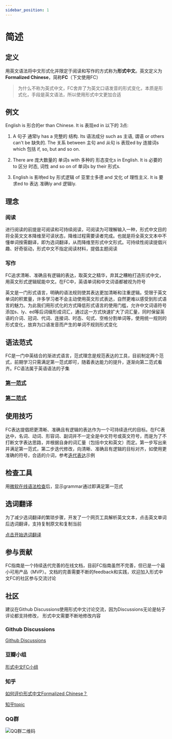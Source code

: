 ```yaml
---
sidebar_position: 1
---
```


# 简述

## 定义
用英文语法将中文形式化并限定于阅读和写作的方式称为**形式中文**。英文定义为**Formalized Chinese**，简称**FC**（下文使用FC）

> 为什么不称为英式中文，FC舍弃了为英文口语发音的形式变化，本质是形式化，手段是英文语法，所以使用形式中文更加合适

## 例文

English is 形合的er than Chinese. It is 表现ed in 以下的 3点:

1. A 句子 通常ly has a 完整的 结构. Its 语法成分 such as 主语, 谓语 or others can't be 缺失的. The 关系 between 主句 and 从句 is 表现ed by 连接词s which 包括 if, so, but and so on.

2. There are 庞大数量的 单词s with 多种的 形态变化s in English. It is 必要的 to 区分 时态, 词性 and so on of 单词s by their 形式s.

3. English is 影响ed by 形式逻辑 of 亚里士多德 and 文化 of 理性主义. It is 要求ed to 表达 准确ly and 逻辑ly.


## 理念
 
### 阅读
进行阅读的前提是可阅读和可持续阅读，可阅读为可理解输入一种，形式中文目的将全英文文本降维至可读状态，降维过程需要读者完成。也就是将全英文文本中不懂单词按需翻译，即为选词翻译，从而降维至形式中文形式。可持续性阅读提倡兴趣、好奇驱动，形式中文不指定阅读材料，提倡主题阅读

### 写作
FC追求清晰、准确且有逻辑的表达，取英文之精华，弃其之糟粕打造形式中文，用英文形式逻辑赋能中文。在FC中，英语单词和中文词语都被视为符号

英文是一门形式语言，明确的语法规则使其表达更加清晰和注重逻辑。受限于英文单词的积累量，许多学习者不会主动使用英文形式表达，自然更难以感受到形式语言的魅力。为此我们用形式化的方式降低形式语言的使用门槛，允许中文词语符号添加s、ly、ed等后词缀形成词汇，通过这一方式快速扩大了词汇量，同时保留英语的介词、冠词、代词、连接词、时态、句式、空格分割单词等，使用统一规则的形式变化，放弃为口语发音而产生的单词不规则形式变化


## 语法范式
FC是一门中英结合的渐进式语言，范式理念是规范表达的工具，目前制定两个范式，前期学习只需满足第一范式即可，随着表达能力的提升，逐渐向第二范式看齐。FC语法属于英语语法的子集
### [第一范式](1nf)
### [第二范式](2nf)

## 使用技巧
FC表达提倡把更清晰、准确且有逻辑的表达作为一个可持续迭代的目标。在FC表达中，名词、动词、形容词、副词并不一定全是中文符号或英文符号，而是为了不打断文字表达思路，并根据自身的词汇量（包括中文和英文）而定。第一步写出来并满足第一范式，第二步迭代修改，向清晰、准确且有逻辑的目标对齐，如使用更准确的符号，合适的介词，参考[迭代表达](iteration)示例

## 检查工具
用[微软在线语法检查](https://www.microsoft.com/zh-cn/microsoft-365/microsoft-editor/grammar-checker)后，显示grammar通过即满足第一范式

## 选词翻译

为了减少选词翻译的繁琐步骤，开发了一个网页工具解析英文文本，点击英文单词后选词翻译，支持复制原文和复制当前

[点击开始选词翻译](https://cdn.blemon.net/web/translate/#/)

## 参与贡献
FC指南是一个持续迭代完善的在线文档，目前FC指南虽然不完善，但已是一个最小可用产品（MVP）。文档的完善需要不断的feedback和实践，欢迎加入形式中文FC的社区参与交流讨论

## 社区
建议在Github Discussions使用形式中文讨论交流，因为Discussions无论是帖子评论都支持修改，
形式中文需要不断地修改内容

### Github Discussions
[Github Discussions](https://github.com/ishare20/formalizedChinese/discussions)

### 豆瓣小组
[形式中文FC小组](https://www.douban.com/group/737565/)

### 知乎
[如何评价形式中文Formalized Chinese？](https://www.zhihu.com/question/603631263)

[知乎topic](https://www.zhihu.com/topic/27621672/hot)

### QQ群
![QQ群二维码](https://ishare20.github.io/formalizedChinese/img/qqgroup.png)







